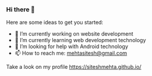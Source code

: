 ### Hi there 👋


Here are some ideas to get you started:

- 🔭 I’m currently working on website development
- 🌱 I’m currently learning web development technology
- 🤔 I’m looking for help with Android technology 
- 📫 How to reach me: mehtasitesh@gmail.com


Take a look on my profile
https://siteshmehta.github.io/
